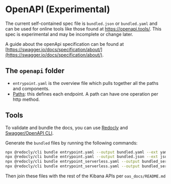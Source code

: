 # OpenAPI (Experimental)

The current self-contained spec file is `bundled.json` or `bundled.yaml` and can be used for online tools like those found at <https://openapi.tools/>.
This spec is experimental and may be incomplete or change later.

A guide about the openApi specification can be found at [https://swagger.io/docs/specification/about/](https://swagger.io/docs/specification/about/).

## The `openapi` folder

* `entrypoint.yaml` is the overview file which pulls together all the paths and components.
* [Paths](paths/README.md): this defines each endpoint.  A path can have one operation per http method.

## Tools

To validate and bundle the docs, you can use [Redocly](https://redocly.com/docs/cli/) and [Swagger/OpenAPI CLI](https://www.npmjs.com/package/swagger-cli).


Generate the `bundled` files by running the following commands:

```bash
npx @redocly/cli bundle entrypoint.yaml --output bundled.yaml --ext yaml
npx @redocly/cli bundle entrypoint.yaml --output bundled.json --ext json
npx @redocly/cli bundle entrypoint_serverless.yaml --output bundled_serverless.yaml --ext yaml
npx @redocly/cli bundle entrypoint_serverless.yaml --output bundled_serverless.json --ext json
```

Then join these files with the rest of the Kibana APIs per `oas_docs/README.md`
